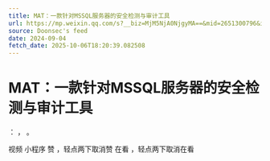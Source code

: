 ```yaml
---
title: MAT：一款针对MSSQL服务器的安全检测与审计工具
url: https://mp.weixin.qq.com/s?__biz=MjM5NjA0NjgyMA==&mid=2651300796&idx=4&sn=e09331bbce5b7fff79739b7c2d8c21ff
source: Doonsec's feed
date: 2024-09-04
fetch_date: 2025-10-06T18:20:39.082508
---
```


# MAT：一款针对MSSQL服务器的安全检测与审计工具

：
，
。

视频
小程序
赞
，轻点两下取消赞
在看
，轻点两下取消在看